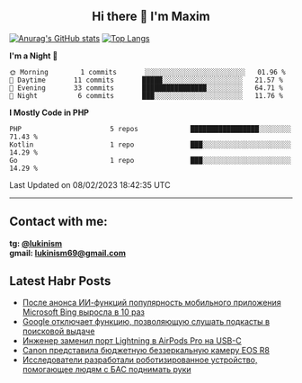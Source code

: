 ## <div style="text-align: center;"> Hi there 👋 I'm Maxim</div>

[![Anurag's GitHub stats](https://github-readme-stats.vercel.app/api?username=lukinism)](https://github.com/anuraghazra/github-readme-stats) [![Top Langs](https://github-readme-stats.vercel.app/api/top-langs/?username=lukinism)](https://github.com/anuraghazra/github-readme-stats)

<!--START_SECTION:waka-->
**I'm a Night 🦉** 

```text
🌞 Morning        1 commits       ░░░░░░░░░░░░░░░░░░░░░░░░░   01.96 % 
🌆 Daytime       11 commits       █████░░░░░░░░░░░░░░░░░░░░   21.57 % 
🌃 Evening       33 commits       ████████████████░░░░░░░░░   64.71 % 
🌙 Night          6 commits       ███░░░░░░░░░░░░░░░░░░░░░░   11.76 % 

```


**I Mostly Code in PHP** 

```text
PHP                      5 repos             █████████████████░░░░░░░░   71.43 % 
Kotlin                   1 repo              ███░░░░░░░░░░░░░░░░░░░░░░   14.29 % 
Go                       1 repo              ███░░░░░░░░░░░░░░░░░░░░░░   14.29 % 

```



 Last Updated on 08/02/2023 18:42:35 UTC
<!--END_SECTION:waka-->
___
## Contact with me:
**tg: [@lukinism](https://t.me/lukinism)  
gmail: lukinism69@gmail.com**

## Latest Habr Posts
<!-- BLOG-POST-LIST:START -->
- [После анонса ИИ-функций популярность мобильного приложения Microsoft Bing выросла в 10 раз](https://habr.com/ru/post/715742/)
- [Google отключает функцию, позволяющую слушать подкасты в поисковой выдаче](https://habr.com/ru/post/715740/)
- [Инженер заменил порт Lightning в AirPods Pro на USB-C](https://habr.com/ru/post/715734/)
- [Canon представила бюджетную беззеркальную камеру EOS R8](https://habr.com/ru/post/715718/)
- [Исследователи разработали роботизированное устройство, помогающее людям с БАС поднимать руки](https://habr.com/ru/post/715662/)
<!-- BLOG-POST-LIST:END -->
